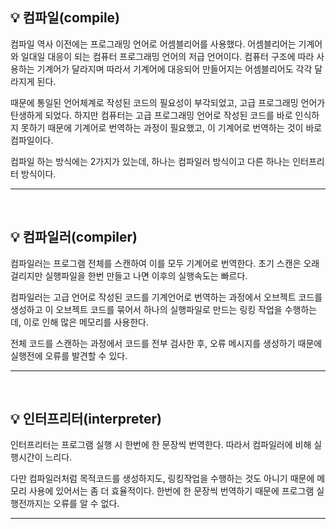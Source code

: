 ## 💡 컴파일(compile)
컴파일 역사 이전에는 프로그래밍 언어로 어셈블리어를 사용했다. 
어셈블리어는 기계어와 일대일 대응이 되는 컴퓨터 프로그래밍 언어의 저급 언어이다.
컴퓨터 구조에 따라 사용하는 기계어가 달라지며 따라서 기계어에 대응되어 만들어지는 어셈블리어도 각각 달라지게 된다.

때문에 통일된 언어체계로 작성된 코드의 필요성이 부각되었고, 고급 프로그래밍 언어가 탄생하게 되었다.
하지만 컴퓨터는 고급 프로그래밍 언어로 작성된 코드를 바로 인식하지 못하기 때문에 기계어로 번역하는 과정이 필요했고, 이 기계어로 번역하는 것이 바로 컴파일이다.

컴파일 하는 방식에는 2가지가 있는데, 하나는 컴파일러 방식이고 다른 하나는 인터프리터 방식이다.

-----
</br>

## 💡 컴파일러(compiler)
컴파일러는 프로그램 전체를 스캔하여 이를 모두 기계어로 번역한다. 
초기 스캔은 오래걸리지만 실행파일을 한번 만들고 나면 이후의 실행속도는 빠르다.

컴파일러는 고급 언어로 작성된 코드를 기계언어로 번역하는 과정에서 오브젝트 코드를 생성하고
이 오브젝트 코드를 묶어서 하나의 실행파일로 만드는 링킹 작업을 수행하는데, 이로 인해 많은 메모리를 사용한다.

전체 코드를 스캔하는 과정에서 코드를 전부 검사한 후, 오류 메시지를 생성하기 때문에 실행전에 오류를 발견할 수 있다.

-----
</br>

## 💡 인터프리터(interpreter)
인터프리터는 프로그램 실행 시 한번에 한 문장씩 번역한다. 따라서 컴파일러에 비해 실행시간이 느리다.

다만 컴파일러처럼 목적코드를 생성하지도, 링킹작업을 수행하는 것도 아니기 때문에 메모리 사용에 있어서는 좀 더 효율적이다.
한번에 한 문장씩 번역하기 때문에 프로그램 실행전까지는 오류를 알 수 없다.

-----
</br>
